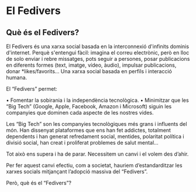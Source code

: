 # El Fedivers

## Què és el Fedivers?

El Fedivers és una xarxa social basada en la interconnexió d'infinits dominis d'internet. Perquè s'entengui fàcil: imagina el correu electrònic, però en lloc de solo enviar i rebre missatges, pots seguir a persones, posar publicacions en diferents formes (text, imatge, vídeo, àudio), impulsar publicacions, donar *likes/favorits... Una xarxa social basada en perfils i interacció humana.

El “Fedivers” permet:

•	Fomentar la sobirania i la independència tecnològica.
•	Minimitzar que les “Big Tech” (Google, Apple, Facebook, Amazon i Microsoft) siguin les companyies que dominen cada aspecte de les nostres vides.

Les “Big Tech” son les companyies tecnològiques més grans i influents del món. Han dissenyat plataformes que ens han fet addictes, totalment dependents i han generat refredament social, mentides, polaritat política i divisió social, han creat i proliferat problemes de salut mental...

Tot això ens supera i ha de parar. Necessitem un canvi i el volem des d’ahir.

Per fer aquest canvi efectiu, com a societat, hauriem d’estandarditzar les xarxes socials mitjançant l’adopció massiva del “Fedivers”.

Però, què és el “Fedivers”?
